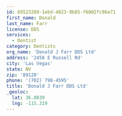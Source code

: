 ```yaml
---
id: 69523289-1ebd-4823-9b85-f6002fc96e71
first_name: Donald
last_name: Farr
license: DDS
services:
  - Dentist
category: Dentists
org_name: 'Donald J Farr DDS Ltd'
address: '2458 E Russell Rd'
city: 'Las Vegas'
state: NV
zip: '89120'
phone: '(702) 798-4595'
title: 'Donald J Farr DDS Ltd'
_geoloc:
  lat: 36.0839
  lng: -115.319
---
```

